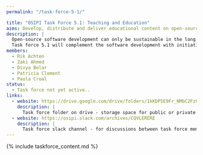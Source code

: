 ```yaml
---
permalink: "/task-force-5-1/"

title: "OSIPI Task Force 5.1: Teaching and Education"
aims: Develop, distribute and deliver educational content on open-source perfusion software. 
description: |
  Open-source software development can only be sustainable in the long run when paired with educational initiatives to ensure that the target audience is aware that it exists, what it can do, and how it should be used. 
  Task force 5.1 will complement the software development with initiatives on teaching and education including online tutorials, powerpoint presentation and training courses.
members:
  - Rik Achten
  - Zaki Ahmed
  - Divya Bolar
  - Patricia Clement
  - Paula Croal
status:
  - Task force not yet active..
links:
  - website: https://drive.google.com/drive/folders/1kKDP5E9Fr_NMbC2FzUSPDyxJAdEQtiZv
    description: |
      Task force folder on drive - storage space for public or private documents developed by the task force.
  - website: https://osipi.slack.com/archives/CQVLERERE
    description: |
      Task force slack channel - for discussions between task force members.
---
```


{% include taskforce_content.md %}

